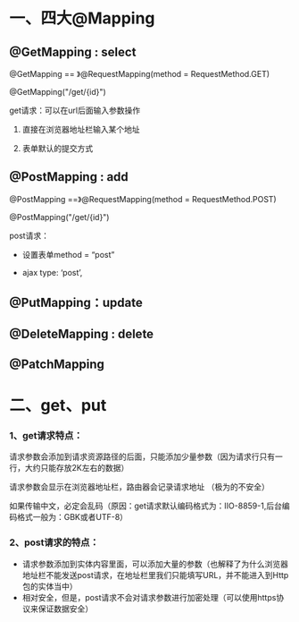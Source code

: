 



# 一、四大@Mapping

##  @GetMapping : select

 @GetMapping == 》@RequestMapping(method = RequestMethod.GET)

@GetMapping("/get/{id}")

get请求：可以在url后面输入参数操作

1. 直接在浏览器地址栏输入某个地址

2. 表单默认的提交方式

   

## @PostMapping : add

@PostMapping ==》@RequestMapping(method = RequestMethod.POST)

@PostMapping("/get/{id}")

post请求：

- 设置表单method = “post”

- ajax type: ‘post’,

  

## @PutMapping：update





## @DeleteMapping : delete





## @PatchMapping







# 二、get、put

### 1、get请求特点：

 请求参数会添加到请求资源路径的后面，只能添加少量参数（因为请求行只有一行，大约只能存放2K左右的数据）

请求参数会显示在浏览器地址栏，路由器会记录请求地址 （极为的不安全）

如果传输中文，必定会乱码（原因：get请求默认编码格式为：IIO-8859-1,后台编码格式一般为：GBK或者UTF-8）

### 2、post请求的特点：

-  请求参数添加到实体内容里面，可以添加大量的参数（也解释了为什么浏览器地址栏不能发送post请求，在地址栏里我们只能填写URL，并不能进入到Http包的实体当中）
- 相对安全，但是，post请求不会对请求参数进行加密处理（可以使用https协议来保证数据安全）

